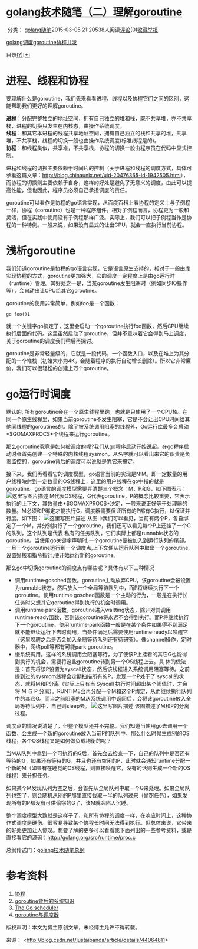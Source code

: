 # [         golang技术随笔（二）理解goroutine                    ](http://blog.csdn.net/justaipanda/article/details/44064811)

​        分类：            [golang](http://blog.csdn.net/justaipanda/article/category/2860601)[随笔](http://blog.csdn.net/justaipanda/article/category/1253335)2015-03-05 21:20538人阅读[评论](http://blog.csdn.net/justaipanda/article/details/44064811#comments)(0)[收藏](https://kshttps0.wiz.cn/wiz-resource/89077880-eff4-11e0-a402-00237def97cc/bfcf40a2-0c8c-455f-b446-3774340e37d1/)[举报](http://blog.csdn.net/justaipanda/article/details/44064811#report)

[golang](http://www.csdn.net/tag/golang)[调度](http://www.csdn.net/tag/%e8%b0%83%e5%ba%a6)[goroutine](http://www.csdn.net/tag/goroutine)[协程](http://www.csdn.net/tag/%e5%8d%8f%e7%a8%8b)[并发](http://www.csdn.net/tag/%e5%b9%b6%e5%8f%91)

目录[(?)](http://blog.csdn.net/justaipanda/article/details/44064811#)[[+\]](http://blog.csdn.net/justaipanda/article/details/44064811#)

# 进程、线程和协程

要理解什么是goroutine，我们先来看看进程、线程以及协程它们之间的区别，这能帮助我们更好的理解goroutine。

**进程**：分配完整独立的地址空间，拥有自己独立的堆和栈，既不共享堆，亦不共享栈，进程的切换只发生在内核态，由操作系统调度。  
**线程**：和其它本进程的线程共享地址空间，拥有自己独立的栈和共享的堆，共享堆，不共享栈，线程的切换一般也由操作系统调度(标准线程是的)。  
**协程**：和线程类似，共享堆，不共享栈，协程的切换一般由程序员在代码中显式控制。

进程和线程的切换主要依赖于时间片的控制（关于进程和线程的调度方式，具体可参看这篇文章：<http://blog.chinaunix.net/uid-20476365-id-1942505.html>），而协程的切换则主要依赖于自身，这样的好处是避免了无意义的调度，由此可以提高性能，但也因此，程序员必须自己承担调度的责任。

goroutine可以看作是协程的go语言实现，从百度百科上看协程的定义：与子例程一样，协程（coroutine）也是一种程序组件。相对子例程而言，协程更为一般和灵活，但在实践中使用没有子例程那样广泛。实际上，我们可以把子例程当作是协程的一种特例。一般来说，如果没有显式的让出CPU，就会一直执行当前协程。

# 浅析goroutine

我们知道goroutine是协程的go语言实现，它是语言原生支持的，相对于一般由库实现协程的方式，goroutine更加强大，它的调度一定程度上是由go运行时（runtime）管理。其好处之一是，当某goroutine发生阻塞时（例如同步IO操作等），会自动出让CPU给其它goroutine。

goroutine的使用非常简单，例如foo是一个函数：

```
go foo()1
```

就一个关键字go搞定了，这里会启动一个goroutine执行foo函数，然后CPU继续执行后面的代码。这里虽然启动了goroutine，但并不意味着它会得到马上调度，关于goroutine的调度我们稍后再探讨。

goroutine是非常轻量级的，它就是一段代码，一个函数入口，以及在堆上为其分配的一个堆栈（初始大小为4K，会随着程序的执行自动增长删除）。所以它非常廉价，我们可以很轻松的创建上万个goroutine。

# go运行时调度

默认的, 所有goroutine会在一个原生线程里跑，也就是只使用了一个CPU核。在同一个原生线程里，如果当前goroutine不发生阻塞，它是不会让出CPU时间给其他同线程的goroutines的。除了被系统调用阻塞的线程外，Go运行库最多会启动*$GOMAXPROCS*个线程来运行goroutine。

那么goroutine究竟是如何被调度的呢?我们从go程序启动开始说起。在go程序启动时会首先创建一个特殊的内核线程sysmon，从名字就可以看出来它的职责是负责监控的，goroutine背后的调度可以说就是靠它来搞定。

接下来，我们再看看它的调度模型，go语言当前的实现是N:M。即一定数量的用户线程映射到一定数量的OS线程上，这里的用户线程在go中指的就是goroutine。go语言的调度模型需要弄清楚三个概念：M、P和G，如下图表示： 
![这里写图片描述]() 
M代表OS线程，G代表goroutine，P的概念比较重要，它表示执行的上下文，其数量由*$GOMAXPROCS*决定，一般来说正好等于处理器的数量。M必须和P绑定才能执行G，调度器需要保证所有的P都有G执行，以保证并行度。如下图： 
![这里写图片描述]() 
从图中我们可以看见，当前有两个P，各自绑定了一个M，并分别执行了一个goroutine，我们还可以看见每个P上还挂了一个G的队列，这个队列是代表
私有的任务队列，它们实际上都是runnable状态的goroutine。当使用go关键字声明时,一个goroutine便被加入到运行队列的尾部。
一旦一个goroutine运行到一个调度点,上下文便从运行队列中取出一个goroutine, 
设置好栈和指令指针,便开始运行新的goroutine。

那么go中切换goroutine的调度点有哪些呢？具体有以下三种情况

- 调用runtime·gosched函数。goroutine主动放弃CPU，该goroutine会被设置为runnable状态，然后放入一个全局等待队列中，而P将继续执行下一个goroutine。使用runtime·gosched函数是一个主动的行为，一般是在执行长任务时又想其它goroutine得到执行的机会时调用。
- 调用runtime·park函数。goroutine进入waitting状态，除非对其调用runtime·ready函数，否则该goroutine将永远不会得到执行。而P将继续执行下一个goroutine。使用runtime·park函数一般是在某个条件如果得不到满足就不能继续运行下去时调用，当条件满足后需要使用runtime·ready以唤醒它（这里唤醒之后是否会加入全局等待队列还有待研究）。像channel操作，定时器中，网络poll等都有可能park goroutine。
- 慢系统调用。这样的系统调用会阻塞等待，为了使该P上挂着的其它G也能得到执行的机会，需要将这些goroutine转到另一个OS线程上去。具
  体的做法是：首先将该P设置为syscall状态，然后该线程进入系统调用阻塞等待。之前提到过的sysmom线程会定期扫描所有的P，发现一个P处于了
  syscall的状态，就将M和P分离（实际上只有当 Syscall 执行时间超出某个阈值时，才会将 M 与 P 
  分离）。RUNTIME会再分配一个M和这个P绑定，从而继续执行队列中的其它G。而当之前阻塞的M从系统调用中返回后，会将该goroutine放入全
  局等待队列中，自己则sleep去。 
  ![这里写图片描述](http://img.blog.csdn.net/20150304224530269) 
  该图描述了M和P的分离过程。

调度点的情况说清楚了，但整个模型还并不完整。我们知道当使用go去调用一个函数，会生成一个新的goroutine放入当前P的队列中，那么什么时候生成别的OS线程，各个OS线程又是如何做负载均衡的呢？

当M从队列中拿到一个可执行的G后，首先会去检查一下，自己的队列中是否还有等待的G，如果还有等待的G，并且也还有空闲的P，此时就会通知runtime分配一个新的M（如果有在睡觉的OS线程，则直接唤醒它，没有的话则生成一个新的OS线程）来分担任务。

如果某个M发现队列为空之后，会首先从全局队列中取一个G来处理。如果全局队列也空了，则会随机从别的P那里直接截取一半的队列过来（偷窃任务），如果发现所有的P都没有可供偷窃的G了，该M就会陷入沉睡。

整个调度模型大致就是这样子了，和所有协程的调度一样，在响应时间上，这种协作式调度是硬伤。很容易导致某个协程长时间无法得到执行。但总体来说，它带来的好处更加让人惊叹。想要了解的更多可以看看我下面列出的一些参考资料，或是直接看它的源码：<http://golang.org/src/runtime/proc.c>

总纲传送门：[golang技术随笔总纲](http://blog.csdn.net/justaipanda/article/details/43156629)

# 参考资料

1. [协程](http://baike.baidu.com/link?url=SsMsBv4csAMnsKtrWUAyMun_4sGETjYe8VQEVjEjQfNTsQdCXvjBDo8k1ovWNFzqJG3n4My11iFp9J6s_tAd0_)
2. [goroutine背后的系统知识](http://www.sizeofvoid.net/goroutine-under-the-hood/)
3. [The Go scheduler](http://morsmachine.dk/go-scheduler)
4. [goroutine与调度器](http://skoo.me/go/2013/11/29/golang-schedule/)

版权声明：本文为博主原创文章，未经博主允许不得转载。

来源： <<http://blog.csdn.net/justaipanda/article/details/44064811>>